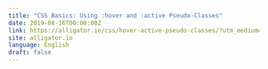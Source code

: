 ```yaml
---
title: "CSS Basics: Using :hover and :active Pseudo-Classes"
date: 2019-08-16T00:00:00Z
link: https://alligator.io/css/hover-active-pseudo-classes/?utm_medium=RSS&utm_source=news.12bit.vn
site: alligator.io
language: English
draft: false
---
```

